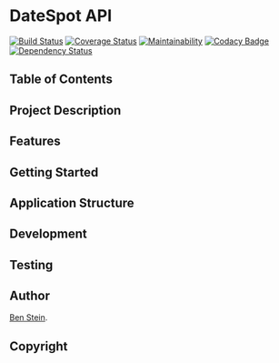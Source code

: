 # DateSpot API

[![Build Status](https://travis-ci.org/bpstein/datespot-API.svg?branch=master)](https://travis-ci.org/bpstein/datespot-API)
[![Coverage Status](https://coveralls.io/repos/github/bpstein/datespot_backend/badge.svg?branch=master)](https://coveralls.io/github/bpstein/datespot_backend?branch=master)
[![Maintainability](https://api.codeclimate.com/v1/badges/524ab8139242cb3d7ead/maintainability)](https://codeclimate.com/github/bpstein/datespot_backend/maintainability)
[![Codacy Badge](https://api.codacy.com/project/badge/Grade/efc574d63deb4d74be8bb9b5e82005e9)](https://www.codacy.com?utm_source=github.com&amp;utm_medium=referral&amp;utm_content=bpstein/datespot_backend&amp;utm_campaign=Badge_Grade)
[![Dependency Status](https://beta.gemnasium.com/badges/github.com/bpstein/datespot-API.svg)](https://beta.gemnasium.com/projects/github.com/bpstein/datespot-API)

## Table of Contents

## Project Description

## Features

## Getting Started

## Application Structure

## Development

## Testing

## Author
[Ben Stein](https://github.com/bpstein). 

## Copyright
